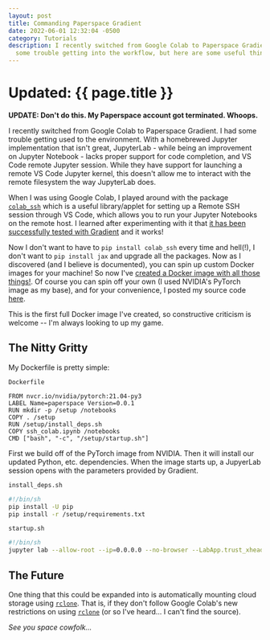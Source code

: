 ```yaml
---
layout: post
title: Commanding Paperspace Gradient
date: 2022-06-01 12:32:04 -0500
category: Tutorials
description: I recently switched from Google Colab to Paperspace Gradient. I had
  some trouble getting into the workflow, but here are some useful things I found.
---
```


# Updated: {{ page.title }}

**UPDATE: Don't do this. My Paperspace account got terminated. Whoops.**

I recently switched from Google Colab to Paperspace Gradient. I had some trouble
getting used to the environment. With a homebrewed Jupyter implementation that
isn't great, JupyterLab - while being an improvement on Jupyter Notebook - lacks proper
support for code completion, and VS Code remote Jupyter session. While they have
support for launching a remote VS Code Jupyter kernel, this doesn't allow me to
interact with the remote filesystem the way JupyterLab does.

When I was using Google Colab, I played around with the package
[`colab_ssh`](https://github.com/WassimBenzarti/colab-ssh) which is a useful
library/applet for setting up a Remote SSH session through VS Code, which allows
you to run your Jupyter Notebooks on the remote host. I learned after
experimenting with it that [it has been successfully tested
with Gradient](https://github.com/WassimBenzarti/colab-ssh#notice) and it works!

Now I don't want to have to `pip install colab_ssh` every time and hell(!), I
don't want to `pip install jax` and upgrade all the packages. Now as I
discovered (and I believe is documented), you can spin up custom Docker images
for your machine! So now I've [created a Docker image with all
those things!](https://hub.docker.com/r/frederickgeek8/gradient). Of course you
can spin off your own (I used NVIDIA's PyTorch image as my base), and for your
convenience, I posted my source code
[here](https://github.com/FrederickGeek8/gradient-space).

This is the first full Docker image I've created, so constructive criticism is
welcome -- I'm always looking to up my game.

## The Nitty Gritty

My Dockerfile is pretty simple:

`Dockerfile`

```docker
FROM nvcr.io/nvidia/pytorch:21.04-py3
LABEL Name=paperspace Version=0.0.1
RUN mkdir -p /setup /notebooks
COPY . /setup
RUN /setup/install_deps.sh
COPY ssh_colab.ipynb /notebooks
CMD ["bash", "-c", "/setup/startup.sh"]
```

First we build off of the PyTorch image from NVIDIA. Then it will install
our updated Python, etc. dependencies. When the image starts up, a JupyerLab
session opens with the parameters provided by Gradient.

`install_deps.sh`

```bash
#!/bin/sh
pip install -U pip
pip install -r /setup/requirements.txt
```

`startup.sh`

```bash
#!/bin/sh
jupyter lab --allow-root --ip=0.0.0.0 --no-browser --LabApp.trust_xheaders=True --LabApp.disable_check_xsrf=False --LabApp.allow_remote_access=True --LabApp.allow_origin='*'
```

## The Future

One thing that this could be expanded into is automatically mounting cloud
storage using [`rclone`](https://rclone.org/). That is, if they don't follow
Google Colab's new restrictions on using [`rclone`](https://rclone.org/) (or so
I've heard... I can't find the source).

_See you space cowfolk..._
